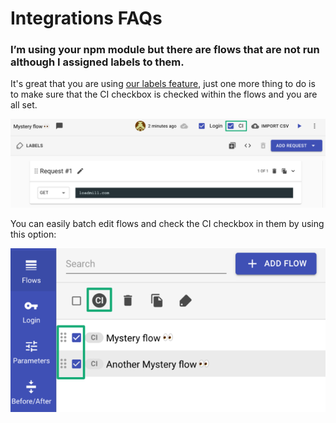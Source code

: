 # Integrations FAQs

### **I’m using your npm module but there are flows that are not run although I assigned labels to them.**

It's great that you are using [our labels feature](https://docs.loadmill.com/collaboration/labels-and-filters), just one more thing to do is to make sure that the CI checkbox is checked within the flows and you are all set.

![](../.gitbook/assets/screenshot-2021-10-04t111930.646.png)

You can easily batch edit flows and check the CI checkbox in them by using this option:  


![](../.gitbook/assets/screenshot-2021-10-04t113147.198-1-.png)

